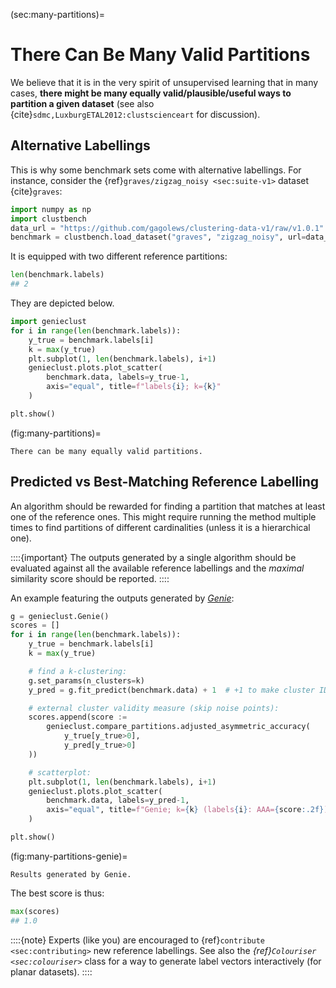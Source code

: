 



(sec:many-partitions)=
# There Can Be Many Valid Partitions

We believe that it is in the very spirit of unsupervised learning
that in many cases, **there might be many equally
valid/plausible/useful ways to partition a given dataset**
(see also {cite}`sdmc,LuxburgETAL2012:clustscienceart` for discussion).


## Alternative Labellings

This is why some benchmark sets come with alternative labellings.
For instance, consider the {ref}`graves/zigzag_noisy <sec:suite-v1>`
dataset {cite}`graves`:



```python
import numpy as np
import clustbench
data_url = "https://github.com/gagolews/clustering-data-v1/raw/v1.0.1"
benchmark = clustbench.load_dataset("graves", "zigzag_noisy", url=data_url)
```

It is equipped with two different reference partitions:



```python
len(benchmark.labels)
## 2
```

They are depicted below.




```python
import genieclust
for i in range(len(benchmark.labels)):
    y_true = benchmark.labels[i]
    k = max(y_true)
    plt.subplot(1, len(benchmark.labels), i+1)
    genieclust.plots.plot_scatter(
        benchmark.data, labels=y_true-1,
        axis="equal", title=f"labels{i}; k={k}"
    )

plt.show()
```

(fig:many-partitions)=
```{figure} many-partitions-figures/many-partitions-1.*
There can be many equally valid partitions.
```



## Predicted vs Best-Matching Reference Labelling

An algorithm should be rewarded for finding a partition
that matches at least one of the reference ones.
This might require running the method multiple times
to find partitions of different cardinalities
(unless it is a hierarchical one).


::::{important}
The outputs generated by a single algorithm
should be evaluated against all the available reference labellings
and the *maximal* similarity score should be reported.
::::



An example featuring the outputs generated by
[*Genie*](https://genieclust.gagolewski.com):



```python
g = genieclust.Genie()
scores = []
for i in range(len(benchmark.labels)):
    y_true = benchmark.labels[i]
    k = max(y_true)

    # find a k-clustering:
    g.set_params(n_clusters=k)
    y_pred = g.fit_predict(benchmark.data) + 1  # +1 to make cluster IDs in 1..k

    # external cluster validity measure (skip noise points):
    scores.append(score :=
        genieclust.compare_partitions.adjusted_asymmetric_accuracy(
            y_true[y_true>0],
            y_pred[y_true>0]
    ))

    # scatterplot:
    plt.subplot(1, len(benchmark.labels), i+1)
    genieclust.plots.plot_scatter(
        benchmark.data, labels=y_pred-1,
        axis="equal", title=f"Genie; k={k} (labels{i}: AAA={score:.2f})"
    )

plt.show()
```

(fig:many-partitions-genie)=
```{figure} many-partitions-figures/many-partitions-genie-3.*
Results generated by Genie.
```

The best score is thus:



```python
max(scores)
## 1.0
```


::::{note}
Experts (like you) are encouraged to {ref}`contribute <sec:contributing>`
new reference labellings.
See also the *{ref}`Colouriser <sec:colouriser>`* class
for a way to generate label vectors interactively (for planar datasets).
::::
